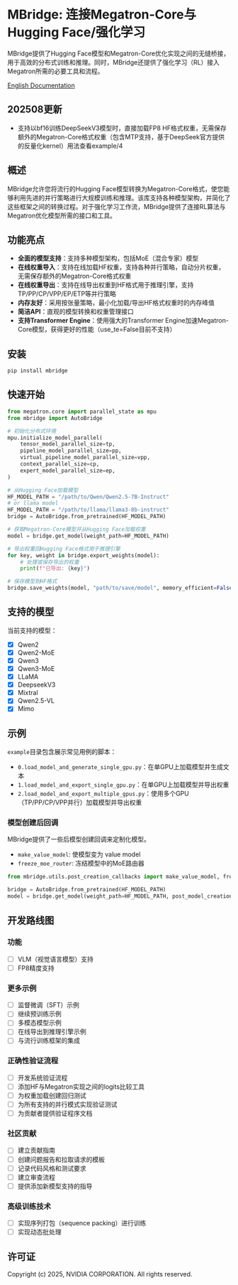 # MBridge: 连接Megatron-Core与Hugging Face/强化学习

MBridge提供了Hugging Face模型和Megatron-Core优化实现之间的无缝桥接，用于高效的分布式训练和推理。同时，MBridge还提供了强化学习（RL）接入Megatron所需的必要工具和流程。

[English Documentation](README.md)
## 202508更新
- 支持以bf16训练DeepSeekV3模型时，直接加载FP8 HF格式权重，无需保存额外的Megatron-Core格式权重（包含MTP支持，基于DeepSeek官方提供的反量化kernel）用法查看example/4

## 概述

MBridge允许您将流行的Hugging Face模型转换为Megatron-Core格式，使您能够利用先进的并行策略进行大规模训练和推理。该库支持各种模型架构，并简化了这些框架之间的转换过程。对于强化学习工作流，MBridge提供了连接RL算法与Megatron优化模型所需的接口和工具。

## 功能亮点

- **全面的模型支持**：支持多种模型架构，包括MoE（混合专家）模型
- **在线权重导入**：支持在线加载HF权重，支持各种并行策略，自动分片权重，无需保存额外的Megatron-Core格式权重
- **在线权重导出**：支持在线导出权重到HF格式用于推理引擎，支持TP/PP/CP/VPP/EP/ETP等并行策略
- **内存友好**：采用按张量策略，最小化加载/导出HF格式权重时的内存峰值
- **简洁API**：直观的模型转换和权重管理接口
- **支持Transformer Engine**：使用强大的Transformer Engine加速Megatron-Core模型，获得更好的性能（use_te=False目前不支持）

## 安装

```bash
pip install mbridge
```

## 快速开始

```python
from megatron.core import parallel_state as mpu
from mbridge import AutoBridge

# 初始化分布式环境
mpu.initialize_model_parallel(
    tensor_model_parallel_size=tp,
    pipeline_model_parallel_size=pp,
    virtual_pipeline_model_parallel_size=vpp,
    context_parallel_size=cp,
    expert_model_parallel_size=ep,
)

# 从Hugging Face加载模型
HF_MODEL_PATH = "/path/to/Qwen/Qwen2.5-7B-Instruct"
# or llama model
HF_MODEL_PATH = "/path/to/llama/llama3-8b-instruct"
bridge = AutoBridge.from_pretrained(HF_MODEL_PATH)

# 获取Megatron-Core模型并从Hugging Face加载权重
model = bridge.get_model(weight_path=HF_MODEL_PATH)

# 导出权重回Hugging Face格式用于推理引擎
for key, weight in bridge.export_weights(model):
    # 处理或保存导出的权重
    print(f"已导出: {key}")

# 保存模型到HF格式
bridge.save_weights(model, "path/to/save/model", memory_efficient=False) # 如果模型很大，设置memory_efficient=True
```

## 支持的模型

当前支持的模型：
- [x] Qwen2
- [x] Qwen2-MoE
- [x] Qwen3
- [x] Qwen3-MoE
- [x] LLaMA
- [x] DeepseekV3
- [x] Mixtral
- [x] Qwen2.5-VL
- [x] Mimo

## 示例

`example`目录包含展示常见用例的脚本：

- `0.load_model_and_generate_single_gpu.py`：在单GPU上加载模型并生成文本
- `1.load_model_and_export_single_gpu.py`：在单GPU上加载模型并导出权重
- `2.load_model_and_export_multiple_gpus.py`：使用多个GPU（TP/PP/CP/VPP并行）加载模型并导出权重

### 模型创建后回调

MBridge提供了一些后模型创建回调来定制化模型。

- `make_value_model`: 使模型变为 value model
- `freeze_moe_router`: 冻结模型中的MoE路由器

```python
from mbridge.utils.post_creation_callbacks import make_value_model, freeze_moe_router

bridge = AutoBridge.from_pretrained(HF_MODEL_PATH)
model = bridge.get_model(weight_path=HF_MODEL_PATH, post_model_creation_callbacks=[make_value_model, freeze_moe_router])
```
## 开发路线图

### 功能
- [ ] VLM（视觉语言模型）支持
- [ ] FP8精度支持

### 更多示例
- [ ] 监督微调（SFT）示例
- [ ] 继续预训练示例
- [ ] 多模态模型示例
- [ ] 在线导出到推理引擎示例
- [ ] 与流行训练框架的集成

### 正确性验证流程
- [ ] 开发系统验证流程
- [ ] 添加HF与Megatron实现之间的logits比较工具
- [ ] 为权重加载创建回归测试
- [ ] 为所有支持的并行模式实现验证测试
- [ ] 为贡献者提供验证程序文档

### 社区贡献
- [ ] 建立贡献指南
- [ ] 创建问题报告和拉取请求的模板
- [ ] 记录代码风格和测试要求
- [ ] 建立审查流程
- [ ] 提供添加新模型支持的指导

### 高级训练技术
- [ ] 实现序列打包（sequence packing）进行训练
- [ ] 实现动态批处理

## 许可证

Copyright (c) 2025, NVIDIA CORPORATION. All rights reserved. 